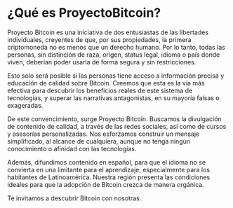 # ¿Qué es ProyectoBitcoin?

Proyecto Bitcoin es una iniciativa de dos entusiastas de las libertades individuales, creyentes de que, por sus propiedades, la primera criptomoneda no es menos que un derecho humano. Por lo tanto, todas las personas, sin distinción de raza, origen, status legal, idioma o país donde viven, deberían poder usarla de forma segura y sin restricciones.

Esto solo será posible si las personas tiene acceso a información precisa y educación de calidad sobre Bitcoin. Creemos que esta es la vía más efectiva para descubrir los beneficios reales de este sistema de tecnologías, y superar las narrativas antagonistas, en su mayoría falsas o exageradas.

De este convencimiento, surge Proyecto Bitcoin. Buscamos la divulgación de contenido de calidad, a través de las redes sociales, así como de cursos y asesorías personalizadas. Nos esforzamos construir un mensaje simplificado, al alcance de cualquiera, aunque no tenga ningún conocimiento o afinidad con las tecnologías.

Además, difundimos contenido en español, para que el idioma no se convierta en una limitante para el aprendizaje, especialmente para los habitantes de Latinoamérica. Nuestra región presenta las condiciones ideales para que la adopción de Bitcoin crezca de manera orgánica.

Te invitamos a descubrir Bitcoin con nosotras.
